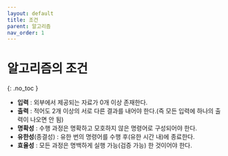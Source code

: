 ```yaml
---
layout: default
title: 조건
parent: 알고리즘
nav_order: 1
---
```


# 알고리즘의 조건  
{: .no_toc }
  - **입력** : 외부에서 제공되는 자료가 0개 이상 존재한다.  
  - **출력** : 적어도 2개 이상의 서로 다른 결과를 내어야 한다.(즉 모든 입력에 하나의 출력이 나오면 안 됨)  
  - **명확성** : 수행 과정은 명확하고 모호하지 않은 명령어로 구성되어야 한다.  
  - **유한성**(종결성) : 유한 번의 명령어를 수행 후(유한 시간 내)에 종료한다.  
  - **효율성** : 모든 과정은 명백하게 실행 가능(검증 가능) 한 것이어야 한다.